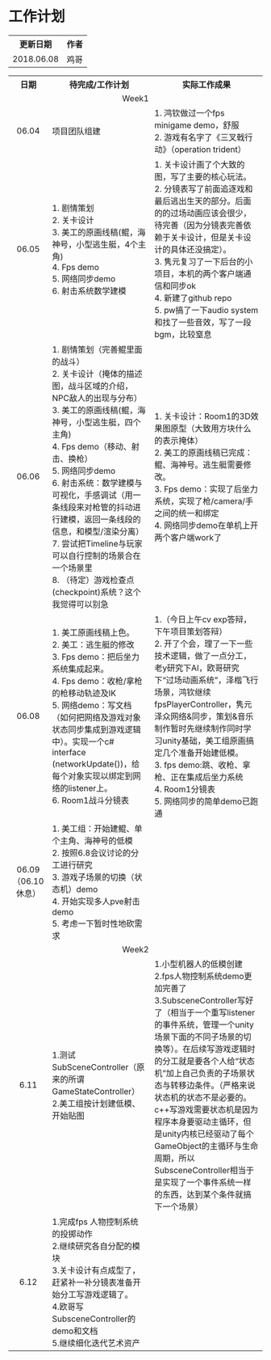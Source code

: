 # 工作计划
<table>
    <tr>
        <th>更新日期</th>
        <th>作者</th>
    </tr>
    <tr>
        <td align="center">2018.06.08</td>
        <td align="center">鸡哥</td>
    </tr>
</table>

<table>
    <tr>
        <th>日期</th>
        <th>待完成/工作计划</th>
        <th>实际工作成果</th>
    </tr>
    <tr>
        <td align="center" colspan="3">Week1</td>
    </tr>
    <tr>
        <td align="center">06.04</td>
        <td>
            项目团队组建
        </td>
        <td>
            1. 鸿钦做过一个fps minigame demo，舒服
            <br/>
            2. 游戏有名字了《三叉戟行动》（operation trident）
        </td>
    </tr>
    <tr>
        <td align="center">06.05</td>
        <td>
            1. 剧情策划
            <br/>
            2. 关卡设计
            <br/>
            3. 美工的原画线稿(鲲，海神号，小型逃生艇，4个主角)
            <br/>
            4. Fps demo
            <br/>
            5. 网络同步demo
            <br/>
            6. 射击系统数学建模
        </td>
        <td>
            1. 关卡设计画了个大致的图，写了主要的核心玩法。
            <br/>
            2. 分镜表写了前面追逐戏和最后逃出生天的部分。后面的的过场动画应该会很少，待完善（因为分镜表完善依赖于关卡设计，但是关卡设计的具体还没搞定）。
            <br/>
            3. 隽元复习了一下后台的小项目，本机的两个客户端通信和同步ok
            <br/>
            4. 新建了github repo
            <br/>
            5. pw搞了一下audio system和找了一些音效，写了一段bgm，比较窒息
        </td>
    </tr>
    <tr>
        <td align="center">06.06</td>
        <td>
            1. 剧情策划（完善鲲里面的战斗）
            <br/>
            2. 关卡设计（掩体的描述图，战斗区域的介绍，NPC敌人的出现与分布）
            <br/>
            3. 美工的原画线稿(鲲，海神号，小型逃生艇，四个主角)
            <br/>
            4. Fps demo（移动、射击、换枪）
            <br/>
            5. 网络同步demo
            <br/>
            6. 射击系统：数学建模与可视化，手感调试（用一条线段来对枪管的抖动进行建模，返回一条线段的信息，和模型/渲染分离）
            <br/>
            7. 尝试把Timeline与玩家可以自行控制的场景合在一个场景里
            <br/>
            8. （待定）游戏检查点(checkpoint)系统？这个我觉得可以别急
        </td>
        <td>
            1. 关卡设计：Room1的3D效果图原型（大致用方块什么的表示掩体）
            <br/>
            2. 美工的原画线稿已完成：鲲、海神号。逃生艇需要修改。
            <br/>
            3. Fps demo：实现了后坐力系统，实现了枪/camera/手之间的统一和绑定
            <br/>
            4. 网络同步demo在单机上开两个客户端work了
        </td>
    </tr>
    <tr>
        <td align="center">06.08</td>
        <td>
            1. 美工原画线稿上色。
            <br/>
            2. 美工：逃生艇的修改
            <br/>
            3. Fps demo：把后坐力系统集成起来。
            <br/>
            4. Fps demo：收枪/拿枪的枪移动轨迹及IK
            <br/>
            5. 网络demo：写文档（如何把网络及游戏对象状态同步集成到游戏逻辑中）。实现一个c# interface (networkUpdate())，给每个对象实现以绑定到网络的listener上。
            <br/>
            6. Room1战斗分镜表
        </td>
        <td>
            1.（今日上午cv exp答辩，下午项目策划答辩）
            <br/>
            2. 开了个会，理了一下一些技术逻辑，做了一点分工，老y研究下AI，欧哥研究下“过场动画系统”，泽楷飞行场景，鸿钦继续fpsPlayerController，隽元泽众网络&同步，策划&音乐制作暂时先继续制作同时学习unity基础，美工组原画搞定几个准备开始建低模。
            <br/>
            3. fps demo:跳、收枪、拿枪、正在集成后坐力系统
            <br/>
            4. Room1分镜表
            <br/>
            5. 网络同步的简单demo已跑通
        </td>
    </tr>
    <tr>
        <td align="center">06.09<br/>（06.10休息）</td>
        <td>
            1. 美工组：开始建鲲、单个主角、海神号的低模
            <br/>
            2. 按照6.8会议讨论的分工进行研究
            <br/>
            3. 游戏子场景的切换（状态机）demo
            <br/>
            4. 开始实现多人pve射击demo
            <br/>
            5. 考虑一下暂时性地砍需求
        </td>
        <td>
        </td>
    </tr>
    <tr>
        <td align="center" colspan="3">Week2</td>
    </tr>
 <tr>
        <td align="center">6.11 </td>
        <td>
        1.测试SubSceneController（原来的所谓GameStateController）<br/>
        2.美工组按计划建低模、开始贴图<br/>
        </td>
        <td>
        1.小型机器人的低模创建<br/>
        2.fps人物控制系统demo更加完善了<br/>
        3.SubsceneController写好了（相当于一个重写listener的事件系统，管理一个unity场景下面的不同子场景的切换等）。在后续写游戏逻辑时的分工就是要各个人给“状态机”加上自己负责的子场景状态与转移边条件。（严格来说状态机的状态不是必要的。c++写游戏需要状态机是因为程序本身要驱动主循环，但是unity内核已经驱动了每个GameObject的主循环与生命周期，所以SubsceneController相当于是实现了一个事件系统一样的东西，达到某个条件就搞下一个场景）<br/>
        </td>
    </tr>
    <tr>
        <td align="center">6.12 </td>
        <td>1.完成fps 人物控制系统的投掷动作<br/>
        2.继续研究各自分配的模块<br/>
        3.关卡设计有点成型了，赶紧补一补分镜表准备开始分工写游戏逻辑了。<br/>
        4.欧哥写SubsceneController的demo和文档<br/>
        5.继续细化迭代艺术资产<br/>
        </td>
        <td>
        </td>
    </tr>
</table>